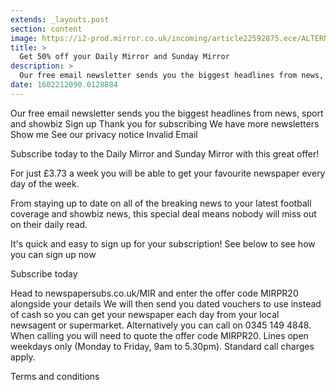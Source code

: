 ```yaml
--- 
extends: _layouts.post 
section: content 
image: https://i2-prod.mirror.co.uk/incoming/article22592875.ece/ALTERNATES/s1200/0_subs-image-for-online.jpg 
title: > 
  Get 50% off your Daily Mirror and Sunday Mirror 
description: > 
  Our free email newsletter sends you the biggest headlines from news, sport and showbiz Sign up Thank you for subscribing We have more newsletters Show me See our privacy notice Invalid EmailSubscribe today to the Daily Mirror and Sunday Mirror with this great offer!For just £3.73 a week you will be able to get your favourite newspaper every day of the week.From staying up to date on all of the breaking news to your latest football coverage and showbiz news, this special deal means nobody will miss out on their daily read.It's quick and easy to sign up for your subscription!When calling you will need to quote the offer code MIRPR20. 
date: 1602212090.0128884 
--- 
```

Our free email newsletter sends you the biggest headlines from news, sport and showbiz Sign up Thank you for subscribing We have more newsletters Show me See our privacy notice Invalid Email

Subscribe today to the Daily Mirror and Sunday Mirror with this great offer!

For just £3.73 a week you will be able to get your favourite newspaper every day of the week.

From staying up to date on all of the breaking news to your latest football coverage and showbiz news, this special deal means nobody will miss out on their daily read.

It's quick and easy to sign up for your subscription! See below to see how you can sign up now

Subscribe today

Head to newspapersubs.co.uk/MIR and enter the offer code MIRPR20 alongside your details We will then send you dated vouchers to use instead of cash so you can get your newspaper each day from your local newsagent or supermarket. Alternatively you can call on 0345 149 4848. When calling you will need to quote the offer code MIRPR20. Lines open weekdays only (Monday to Friday, 9am to 5.30pm). Standard call charges apply.

Terms and conditions